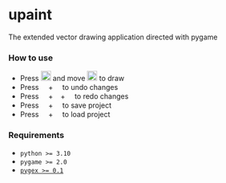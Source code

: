 # upaint
The extended vector drawing application directed with pygame

### How to use
- Press <img src="https://github.com/teacondemns/static.pexty.xyz/blob/main/src/icon/controller/mouse-left.png?raw=true" height="20"/> and move <img src="https://github.com/teacondemns/static.pexty.xyz/blob/main/src/icon/controller/mouse.png?raw=true" height="20"/> to draw
- Press <img src="https://github.com/teacondemns/static.pexty.xyz/blob/main/src/icon/controller/ctrl.png?raw=true" height="15"/>+<img src="https://github.com/teacondemns/static.pexty.xyz/blob/main/src/icon/controller/z.png?raw=true" height="15"/> to undo changes
- Press <img src="https://github.com/teacondemns/static.pexty.xyz/blob/main/src/icon/controller/ctrl.png?raw=true" height="15"/>+<img src="https://github.com/teacondemns/static.pexty.xyz/blob/main/src/icon/controller/shift.png?raw=true" height="15"/>+<img src="https://github.com/teacondemns/static.pexty.xyz/blob/main/src/icon/controller/z.png?raw=true" height="15"/> to redo changes
- Press <img src="https://github.com/teacondemns/static.pexty.xyz/blob/main/src/icon/controller/ctrl.png?raw=true" height="15"/>+<img src="https://github.com/teacondemns/static.pexty.xyz/blob/main/src/icon/controller/s.png?raw=true" height="15"/> to save project
- Press <img src="https://github.com/teacondemns/static.pexty.xyz/blob/main/src/icon/controller/ctrl.png?raw=true" height="15"/>+<img src="https://github.com/teacondemns/static.pexty.xyz/blob/main/src/icon/controller/l.png?raw=true" height="15"/> to load project

### Requirements
- `python >= 3.10`
- `pygame >= 2.0`
- [`pygex >= 0.1`](https://github.com/teacondemns/pygex)
